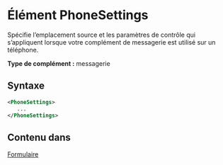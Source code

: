# <a name="phonesettings-element"></a>Élément PhoneSettings

Spécifie l’emplacement source et les paramètres de contrôle qui s’appliquent lorsque votre complément de messagerie est utilisé sur un téléphone.

**Type de complément :** messagerie

## <a name="syntax"></a>Syntaxe

```XML
<PhoneSettings>
   ...
</PhoneSettings>
```

## <a name="contained-in"></a>Contenu dans

[Formulaire](form.md)

